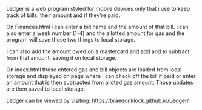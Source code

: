 Ledger is a web program styled for mobile devices only that i use to keep track of bills, their amount and if they're paid.

On Finances.html i can enter a bill name and the amount of that bill. i can also enter a week number (1-4) and the allotted amount for gas and the program will save those two things to local storage.

I can also add the amount owed on a mastercard and add and to subtract from that amount, saving it on local storage.

On index.html those entered gas and bill objects are loaded from local storage and displayed on page where i can check off the bill if paid or enter an amount that is then subtracted from alloted gas amount. Those updates are then saved to local storage.

Ledger can be viewed by visiting: https://braedonklock.github.io/Ledger/
